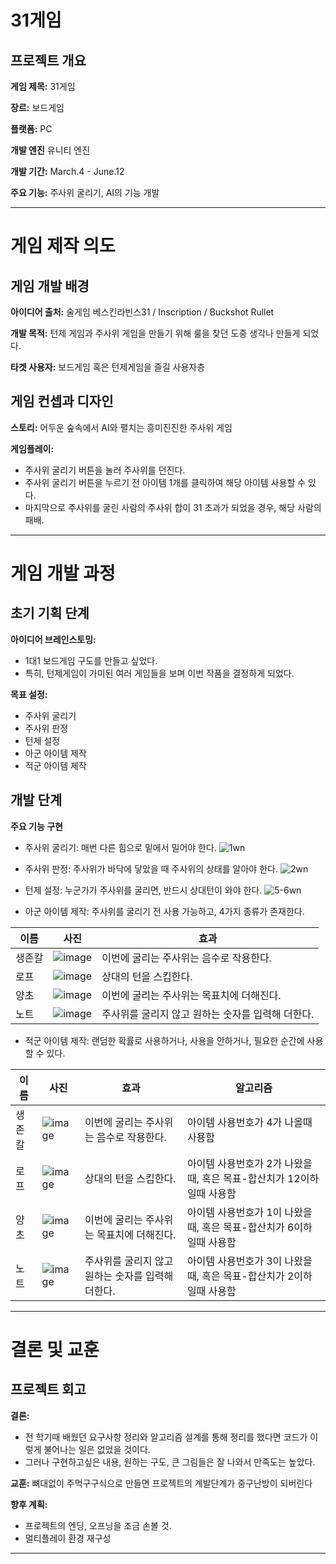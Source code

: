 # 31게임

## 프로젝트 개요
 **게임 제목:** 31게임
 
 **장르:** 보드게임
 
**플랫폼:** PC

 **개발 엔진** 유니티 엔진
 
 **개발 기간:** March.4 - June.12
 
**주요 기능:** 주사위 굴리기, AI의 기능 개발

---

# 게임 제작 의도

## 게임 개발 배경
**아이디어 출처:** 술게임 베스킨라빈스31 / Inscription / Buckshot Rullet

**개발 목적:** 턴제 게임과 주사위 게임을 만들기 위해 룰을 찾던 도중 생각나 만들게 되었다.

**타겟 사용자:** 보드게임 혹은 턴제게임을 즐길 사용자층

## 게임 컨셉과 디자인
 **스토리:** 어두운 숲속에서 AI와 펼치는 흥미진진한 주사위 게임
 
 **게임플레이:** 
 - 주사위 굴리기 버튼을 눌러 주사위를 던진다.
 - 주사위 굴리기 버튼을 누르기 전 아이템 1개를 클릭하여 해당 아이템 사용할 수 있다.
 - 마지막으로 주사위를 굴린 사람의 주사위 합이 31 초과가 되었을 경우, 해당 사람의 패배.

---

# 게임 개발 과정

## 초기 기획 단계
 **아이디어 브레인스토밍:**
 - 1대1 보드게임 구도를 만들고 싶었다.
 - 특히, 턴제게임이 가미된 여러 게임들을 보며 이번 작품을 결정하게 되었다.
   
 **목표 설정:**
  - 주사위 굴리기
  - 주사위 판정
  - 턴제 설정
  - 아군 아이템 제작
  - 적군 아이템 제작

## 개발 단계
**주요 기능 구현**
- 주사위 굴리기: 매번 다른 힘으로 밑에서 밀어야 한다.
  ![1wn](https://github.com/HardtackWithStew/beskinrabin.github.io/assets/128970120/13b74829-6b53-4959-a9c6-fe221a349c18)

- 주사위 판정: 주사위가 바닥에 닿았을 때 주사위의 상태를 알아야 한다.
  ![2wn](https://github.com/HardtackWithStew/beskinrabin.github.io/assets/128970120/9aa1174c-757f-4e77-8d9d-cfbd8d0e6808)

- 턴제 설정: 누군가가 주사위를 굴리면, 반드시 상대턴이 와야 한다.
  ![5-6wn](https://github.com/HardtackWithStew/beskinrabin.github.io/assets/128970120/3274062c-d6fe-417d-bc4c-d7cfe98b701c)

- 아군 아이템 제작: 주사위를 굴리기 전 사용 가능하고, 4가지 종류가 존재한다.

|이름|사진|효과|
|----|-----|----|
|생존칼|![image](https://github.com/HardtackWithStew/beskinrabin.github.io/assets/128970120/16c10737-8f5c-470d-b910-aee7b23f00ef)|이번에 굴리는 주사위는 음수로 작용한다.|
|로프|![image](https://github.com/HardtackWithStew/beskinrabin.github.io/assets/128970120/e0bc81e1-c3fa-432f-b91f-317234402378)|상대의 턴을 스킵한다.|
|양초|![image](https://github.com/HardtackWithStew/beskinrabin.github.io/assets/128970120/7976c14a-a9a9-45ef-b017-a5ae0464476b)|이번에 굴리는 주사위는 목표치에 더해진다.|
|노트|![image](https://github.com/HardtackWithStew/beskinrabin.github.io/assets/128970120/2b506948-90c5-4a16-af6a-6b7ca4f534d0)|주사위를 굴리지 않고 원하는 숫자를 입력해 더한다.|

- 적군 아이템 제작: 랜덤한 확률로 사용하거나, 사용을 안하거나, 필요한 순간에 사용할 수 있다.

|이름|사진|효과|알고리즘|
|----|-----|----|----|
|생존칼|![image](https://github.com/HardtackWithStew/beskinrabin.github.io/assets/128970120/16c10737-8f5c-470d-b910-aee7b23f00ef)|이번에 굴리는 주사위는 음수로 작용한다.|아이템 사용번호가 4가 나올때 사용함|
|로프|![image](https://github.com/HardtackWithStew/beskinrabin.github.io/assets/128970120/e0bc81e1-c3fa-432f-b91f-317234402378)|상대의 턴을 스킵한다.|아이템 사용번호가 2가 나왔을 때, 혹은 목표-합산치가 12이하일때 사용함| 
|양초|![image](https://github.com/HardtackWithStew/beskinrabin.github.io/assets/128970120/7976c14a-a9a9-45ef-b017-a5ae0464476b)|이번에 굴리는 주사위는 목표치에 더해진다.|아이템 사용번호가 1이 나왔을 때, 혹은 목표-합산치가 6이하일때 사용함| 
|노트|![image](https://github.com/HardtackWithStew/beskinrabin.github.io/assets/128970120/2b506948-90c5-4a16-af6a-6b7ca4f534d0)|주사위를 굴리지 않고 원하는 숫자를 입력해 더한다.|아이템 사용번호가 3이 나왔을 때, 혹은 목표-합산치가 2이하일때 사용함| 
  
        
---

# 결론 및 교훈

## 프로젝트 회고
 **결론:**
 - 전 학기때 배웠던 요구사항 정리와 알고리즘 설계를 통해 정리를 했다면 코드가 이렇게 불어나는 일은 없었을 것이다.
 - 그러나 구현하고싶은 내용, 원하는 구도, 큰 그림들은 잘 나와서 만족도는 높았다.
 
 **교훈:** 뼈대없이 주먹구구식으로 만들면 프로젝트의 계발단계가 중구난방이 되버린다
 
 **향후 계획:**
   - 프로젝트의 엔딩, 오프닝을 조금 손볼 것.
   - 멀티플레이 환경 재구성

---
